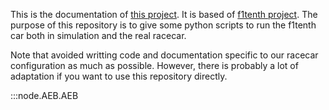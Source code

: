 This is the documentation of [this project](https://github.com/pe712/PSC). It is based of [f1tenth project](https://f1tenth.org/learn.html). The purpose of this repository is to give some python scripts to run the f1tenth car both in simulation and the real racecar.

Note that avoided writting code and documentation specific to our racecar configuration as much as possible. However, there is probably a lot of adaptation if you want to use this repository directly.

:::node.AEB.AEB